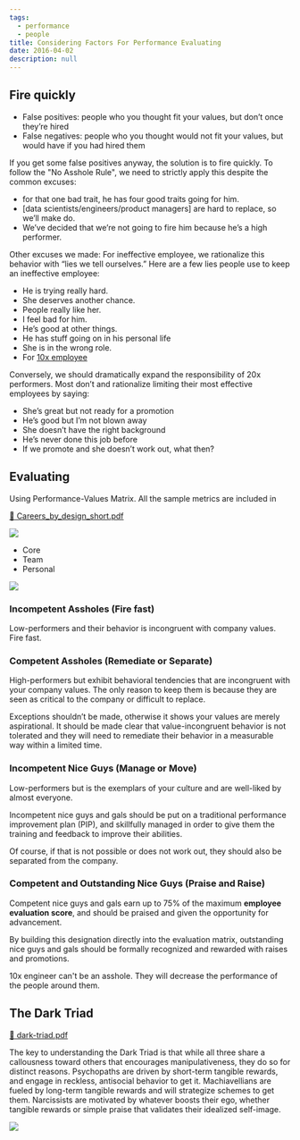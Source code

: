 ```yaml
---
tags:
  - performance
  - people
title: Considering Factors For Performance Evaluating
date: 2016-04-02
description: null
---
```


## Fire quickly

- False positives: people who you thought fit your values, but don’t once they’re hired
- False negatives: people who you thought would not fit your values, but would have if you had hired them

If you get some false positives anyway, the solution is to fire quickly. To follow the "No Asshole Rule", we need to strictly apply this despite the common excuses:

- for that one bad trait, he has four good traits going for him.
- [data scientists/engineers/product managers] are hard to replace, so we’ll make do.
- We’ve decided that we’re not going to fire him because he’s a high performer.

Other excuses we made: For ineffective employee, we rationalize this behavior with “lies we tell ourselves.” Here are a few lies people use to keep an ineffective employee:

- He is trying really hard.
- She deserves another chance.
- People really like her.
- I feel bad for him.
- He’s good at other things.
- He has stuff going on in his personal life
- She is in the wrong role.
- For [10x employee](/088bc25f8e8c4fb9822a885033f265d5)

Conversely, we should dramatically expand the responsibility of 20x performers. Most don’t and rationalize limiting their most effective employees by saying:

- She’s great but not ready for a promotion
- He’s good but I’m not blown away
- She doesn’t have the right background
- He’s never done this job before
- If we promote and she doesn’t work out, what then?

## Evaluating

Using Performance-Values Matrix. All the sample metrics are included in

[📎 Careers_by_design_short.pdf]()

![](assets/considering-factors-for-performance-evaluating_c4defc89db73b3ffe140319a420998c1_md5.webp)

- Core
- Team
- Personal

![](assets/considering-factors-for-performance-evaluating_da1531180d70a98b2ea3efb18dfc4be4_md5.webp)

### Incompetent Assholes (Fire fast)

Low-performers and their behavior is incongruent with company values. Fire fast.

### Competent Assholes (Remediate or Separate)

High-performers but exhibit behavioral tendencies that are incongruent with your company values. The only reason to keep them is because they are seen as critical to the company or difficult to replace.

Exceptions shouldn’t be made, otherwise it shows your values are merely aspirational. It should be made clear that value-incongruent behavior is not tolerated and they will need to remediate their behavior in a measurable way within a limited time.

<!-- child_page e3ce81f5-e335-4b71-b97f-eeffa2aabde3 -->

### Incompetent Nice Guys (Manage or Move)

Low-performers but is the exemplars of your culture and are well-liked by almost everyone.

Incompetent nice guys and gals should be put on a traditional performance improvement plan (PIP), and skillfully managed in order to give them the training and feedback to improve their abilities.

Of course, if that is not possible or does not work out, they should also be separated from the company.

<!-- child_page 4007b6a1-df17-48ad-aace-f815a7d07e86 -->

### Competent and Outstanding Nice Guys (Praise and Raise)

Competent nice guys and gals earn up to 75% of the maximum **employee evaluation score**, and should be praised and given the opportunity for advancement.

By building this designation directly into the evaluation matrix, outstanding nice guys and gals should be formally recognized and rewarded with raises and promotions.

10x engineer can't be an asshole. They will decrease the performance of the people around them.

## The Dark Triad

[📎 dark-triad.pdf]()

The key to understanding the Dark Triad is that while all three share a callousness toward others that encourages manipulativeness, they do so for distinct reasons. Psychopaths are driven by short-term tangible rewards, and engage in reckless, antisocial behavior to get it. Machiavellians are fueled by long-term tangible rewards and will strategize schemes to get them. Narcissists are motivated by whatever boosts their ego, whether tangible rewards or simple praise that validates their idealized self-image.

![](https://openpsychometrics.org/tests/SD3/)
